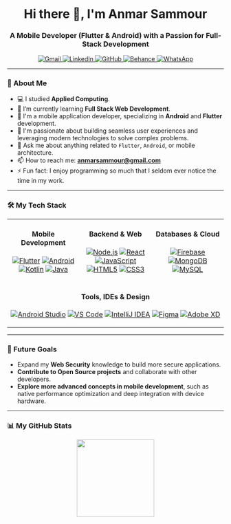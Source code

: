 <h1 align="center">Hi there 👋, I'm Anmar Sammour</h1>
<h3 align="center">A Mobile Developer (Flutter & Android) with a Passion for Full-Stack Development</h3>

<!-- Social & Contact Links -->
<p align="center">
  <a href="mailto:anmarsammour@gmail.com">
    <img src="https://img.shields.io/badge/Gmail-D14836?style=for-the-badge&logo=gmail&logoColor=white" alt="Gmail"/>
  </a>
  <a href="https://www.linkedin.com/in/anmarsammour" target="_blank">
    <img src="https://img.shields.io/badge/LinkedIn-0A66C2?style=for-the-badge&logo=linkedin&logoColor=white" alt="LinkedIn"/>
  </a>
  <a href="https://github.com/AnmarSammour" target="_blank">
    <img src="https://img.shields.io/badge/GitHub-181717?style=for-the-badge&logo=github&logoColor=white" alt="GitHub"/>
  </a>
  <a href="https://www.behance.net/anmarsammour" target="_blank">
    <img src="https://img.shields.io/badge/Behance-053EFF?style=for-the-badge&logo=behance&logoColor=white" alt="Behance"/>
  </a>
  <a href="https://wa.me/970595351929" target="_blank">
    <img src="https://img.shields.io/badge/WhatsApp-25D366?style=for-the-badge&logo=whatsapp&logoColor=white" alt="WhatsApp"/>
  </a>
</p>


---

### 🚀 About Me

- 💻 I studied **Applied Computing**.
- 🌱 I’m currently learning **Full Stack Web Development**.
- 📱 I'm a mobile application developer, specializing in **Android** and **Flutter** development.
- 🚀 I'm passionate about building seamless user experiences and leveraging modern technologies to solve complex problems.
- 💬 Ask me about anything related to `Flutter`, `Android`, or mobile architecture.
- 📫 How to reach me: **anmarsammour@gmail.com**
- ⚡ Fun fact: I enjoy programming so much that I seldom ever notice the time in my work.

---

### 🛠️ My Tech Stack

<table width="100%">
  <tr>
    <td align="center" width="33%">
      <h4>Mobile Development</h4>
      <p>
        <a href="#"><img src="https://img.shields.io/badge/Flutter-02569B?style=for-the-badge&logo=flutter&logoColor=white" alt="Flutter"/></a>
        <a href="#"><img src="https://img.shields.io/badge/Android-3DDC84?style=for-the-badge&logo=android&logoColor=white" alt="Android"/></a>
        <a href="#"><img src="https://img.shields.io/badge/Kotlin-7F52FF?style=for-the-badge&logo=kotlin&logoColor=white" alt="Kotlin"/></a>
        <a href="#"><img src="https://img.shields.io/badge/Java-ED8B00?style=for-the-badge&logo=openjdk&logoColor=white" alt="Java"/></a>
      </p>
    </td>
    <td align="center" width="33%">
      <h4>Backend & Web</h4>
      <p>
        <a href="#"><img src="https://img.shields.io/badge/Node.js-339933?style=for-the-badge&logo=nodedotjs&logoColor=white" alt="Node.js"/></a>
        <a href="#"><img src="https://img.shields.io/badge/React-61DAFB?style=for-the-badge&logo=react&logoColor=black" alt="React"/></a>
        <a href="#"><img src="https://img.shields.io/badge/JavaScript-F7DF1E?style=for-the-badge&logo=javascript&logoColor=black" alt="JavaScript"/></a>
        <a href="#"><img src="https://img.shields.io/badge/HTML5-E34F26?style=for-the-badge&logo=html5&logoColor=white" alt="HTML5"/></a>
        <a href="#"><img src="https://img.shields.io/badge/CSS3-1572B6?style=for-the-badge&logo=css3&logoColor=white" alt="CSS3"/></a>
      </p>
    </td>
    <td align="center" width="33%">
      <h4>Databases & Cloud</h4>
      <p>
        <a href="#"><img src="https://img.shields.io/badge/Firebase-FFCA28?style=for-the-badge&logo=firebase&logoColor=black" alt="Firebase"/></a>
        <a href="#"><img src="https://img.shields.io/badge/MongoDB-47A248?style=for-the-badge&logo=mongodb&logoColor=white" alt="MongoDB"/></a>
        <a href="#"><img src="https://img.shields.io/badge/MySQL-4479A1?style=for-the-badge&logo=mysql&logoColor=white" alt="MySQL"/></a>
      </p>
    </td>
  </tr>
  <tr>
    <td align="center" colspan="3">
      <h4>Tools, IDEs & Design</h4>
      <p>
        <a href="#"><img src="https://img.shields.io/badge/Android_Studio-3DDC84?style=for-the-badge&logo=androidstudio&logoColor=white" alt="Android Studio"/></a>
        <a href="#"><img src="https://img.shields.io/badge/VS_Code-007ACC?style=for-the-badge&logo=visualstudiocode&logoColor=white" alt="VS Code"/></a>
        <a href="#"><img src="https://img.shields.io/badge/IntelliJ_IDEA-000000?style=for-the-badge&logo=intellijidea&logoColor=white" alt="IntelliJ IDEA"/></a>
        <a href="#"><img src="https://img.shields.io/badge/Figma-F24E1E?style=for-the-badge&logo=figma&logoColor=white" alt="Figma"/></a>
        <a href="#"><img src="https://img.shields.io/badge/Adobe_XD-FF61F6?style=for-the-badge&logo=adobexd&logoColor=white" alt="Adobe XD"/></a>
      </p>
    </td>
  </tr>
</table>


---

### 🌱 Future Goals

- Expand my **Web Security** knowledge to build more secure applications.
- **Contribute to Open Source projects** and collaborate with other developers.
- **Explore more advanced concepts in mobile development**, such as native performance optimization and deep integration with device hardware.

---

### 📊 My GitHub Stats

<p align="center">
  <img height="180em" src="https://github-readme-stats.vercel.app/api/top-langs/?username=AnmarSammour&layout=compact&langs_count=8&theme=tokyonight"/>
</p>
